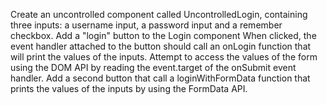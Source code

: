 Create an uncontrolled component called UncontrolledLogin, containing three inputs: a username input, a password input and a remember checkbox. Add a "login" button to the Login component
When clicked, the event handler attached to the button should call an onLogin function that will print the values of the inputs.
Attempt to access the values of the form using the DOM API by reading the event.target of the onSubmit event handler.
Add a second button that call a loginWithFormData function that prints the values of the inputs by using the FormData API.
